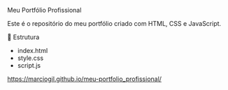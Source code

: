 Meu Portfólio Profissional

Este é o repositório do meu portfólio criado com HTML, CSS e JavaScript.

📁 Estrutura
- index.html
- style.css
- script.js

https://marciogil.github.io/meu-portfolio_profissional/

